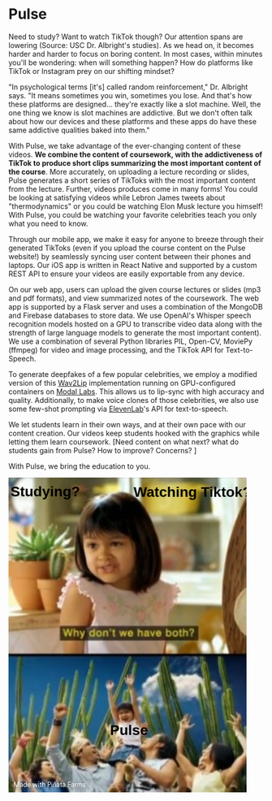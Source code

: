 # Pulse

Need to study? Want to watch TikTok though? Our attention spans are lowering (Source: USC Dr. Albright's studies). As we head on, it becomes harder and harder to focus on boring content. In most cases, within minutes you'll be wondering: when will something happen? How do platforms like TikTok or Instagram prey on our shifting mindset?

"In psychological terms [it's] called random reinforcement," Dr. Albright says. "It means sometimes you win, sometimes you lose. And that's how these platforms are designed... they're exactly like a slot machine. Well, the one thing we know is slot machines are addictive. But we don't often talk about how our devices and these platforms and these apps do have these same addictive qualities baked into them."

With Pulse, we take advantage of the ever-changing content of these videos. **We combine the content of coursework, with the addictiveness of TikTok to produce short clips summarizing the most important content of the course**. More accurately, on uploading a lecture recording or slides, Pulse generates a short series of TikToks with the most important content from the lecture. Further, videos produces come in many forms! You could be looking at satisfying videos while Lebron James tweets about "thermodynamics" or you could be watching Elon Musk lecture you himself! With Pulse, you could be watching your favorite celebrities teach you only what you need to know. 

Through our mobile app, we make it easy for anyone to breeze through their generated TikToks (even if you upload the course content on the Pulse website!) by seamlessly syncing user content between their phones and laptops. Our iOS app is written in React Native and supported by a custom REST API to ensure your videos are easily exportable from any device. 

On our web app, users can upload the given course lectures or slides (mp3 and pdf formats), and view summarized notes of the coursework. The web app is supported by a Flask server and uses a combination of the MongoDB and Firebase databases to store data. We use OpenAI's Whisper speech recognition models hosted on a GPU to transcribe video data along with the strength of large language models to generate the most important content). We use a combination of several Python libraries PIL, Open-CV, MoviePy (ffmpeg) for video and image processing, and the TikTok API for Text-to-Speech. 

To generate deepfakes of a few popular celebrities, we employ a modified version of this [Wav2Lip](https://github.com/Rudrabha/Wav2Lip?tab=readme-ov-file) implementation running on GPU-configured containers on [Modal Labs](https://modal.com/). This allows us to lip-sync with high accuracy and quality. Additionally, to make voice clones of those celebrities, we also use some few-shot prompting via [ElevenLab](https://elevenlabs.io/)'s API for text-to-speech. 

We let students learn in their own ways, and at their own pace with our content creation. Our videos keep students hooked with the graphics while letting them learn coursework. [Need content on what next? what do students gain from Pulse? How to improve? Concerns? ]

With Pulse, we bring the education to you. 

![Meme](./pulse/public/WhyNotBothMeme.png)
